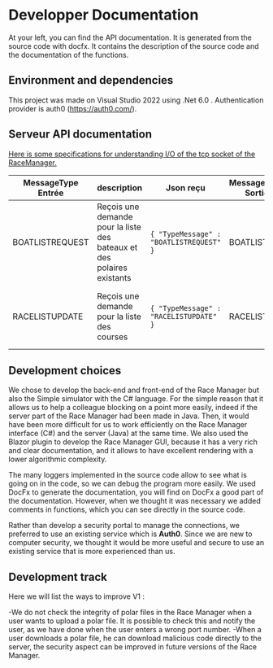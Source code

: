 # Developper Documentation

At your left, you can find the API documentation. It is generated from the source code with docfx. It contains the description of the source code and the documentation of the functions.

## Environment and dependencies

This project was made on Visual Studio 2022 using .Net 6.0 .
Authentication provider is auth0 (https://auth0.com/).

## Serveur API documentation

[Here is some specifications for understanding I/O of the tcp socket of the RaceManager.](~/misc/API_serveur.zip)    

| MessageType Entrée | description | Json reçu | MessageType Sortie | description |
| -----------     | ----------- | ----------- |  ----------- | ----------- | 
| BOATLISTREQUEST | Reçois une demande pour la liste des bateaux et des polaires existants |  `{ "TypeMessage" : "BOATLISTREQUEST" }` | BOATLIST | Envoie du fichier data.json et des fichiers contenus dans boat et pol |
| RACELISTUPDATE | Reçois une demande pour la liste des courses | `{ "TypeMessage" : "RACELISTUPDATE" }` | RACELIST | Envoie du fichier data.json et des fichiers contenus dans race |


## Development choices

We chose to develop the back-end and front-end of the Race Manager but also the Simple simulator with the C# language. For the simple reason that it allows us to help a colleague blocking on a point more easily, indeed if the server part of the Race Manager had been made in Java. Then, it would have been more difficult for us to work efficiently on the Race Manager interface (C#) and the server (Java) at the same time. We also used the Blazor plugin to develop the Race Manager GUI, because it has a very rich and clear documentation, and it allows to have excellent rendering with a lower algorithmic complexity.

The many loggers implemented in the source code allow to see what is going on in the code, so we can debug the program more easily. We used DocFx to generate the documentation, you will find on DocFx a good part of the documentation. However, when we thought it was necessary we added comments in functions, which you can see directly in the source code.

Rather than develop a security portal to manage the connections, we preferred to use an existing service which is **Auth0**. Since we are new to computer security, we thought it would be more useful and secure to use an existing service that is more experienced than us.



## Development track
Here we will list the ways to improve V1 :

-We do not check the integrity of polar files in the Race Manager when a user wants to upload a polar file. It is possible to check this and notify the user, as we have done when the user enters a wrong port number.
-When a user downloads a polar file, he can download malicious code directly to the server, the security aspect can be improved in future versions of the Race Manager.
